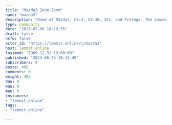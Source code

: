 ```yaml
---
title: "Mazda3 Zoom-Zoom" 
name: "mazda3"
description: "Home of Mazda3, CX-3, CX-30, 323, and Protege. The answer is always Miata but sometimes you have to haul more than two people and a purse...."
type: community
date: "2023-07-06 18:29:35"
draft: false
nsfw: false
actor_id: "https://lemmit.online/c/mazda3"
host: lemmit.online
lastmod: "1969-12-31 19:00:00"
published: "2023-06-26 10:11:49"
subscribers: 9
posts: 405
comments: 0
weight: 405
dau: 0
wau: 0
mau: 0
instances:
- "lemmit_online"
tags: 
- "lemmit_online"

---
```

